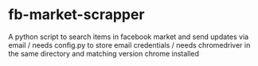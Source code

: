 # fb-market-scrapper
A python script to search items in facebook market and send updates via email
/ needs config.py to store email credentials
/ needs chromedriver in the same directory and matching version chrome installed
